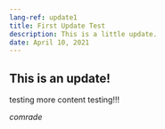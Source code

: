 ```yaml
---
lang-ref: update1
title: First Update Test
description: This is a little update.
date: April 10, 2021
---
```


## This is an update!
testing more content testing!!!

_comrade_
